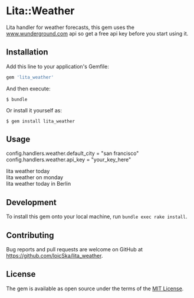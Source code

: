# Lita::Weather

Lita handler for weather forecasts, this gem uses the www.wunderground.com api so get a free api key before you start using it.

## Installation

Add this line to your application's Gemfile:

```ruby
gem 'lita_weather'
```

And then execute:

    $ bundle

Or install it yourself as:

    $ gem install lita_weather

## Usage

config.handlers.weather.default_city = "san francisco"  
config.handlers.weather.api_key = "your_key_here"<br />

lita weather today  
lita weather on monday  
lita weather today in Berlin  



## Development

To install this gem onto your local machine, run `bundle exec rake install`.

## Contributing

Bug reports and pull requests are welcome on GitHub at https://github.com/loicSka/lita_weather.


## License

The gem is available as open source under the terms of the [MIT License](http://opensource.org/licenses/MIT).

